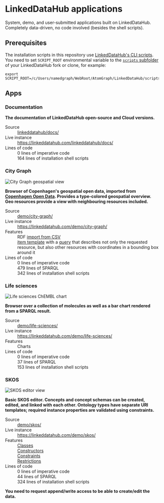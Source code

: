 # LinkedDataHub applications

System, demo, and user-submitted applications built on LinkedDataHub. Completely data-driven, no code involved (besides the shell scripts).

## Prerequisites

The installation scripts in this repository use [LinkedDataHub's CLI scripts](https://linkeddatahub.com/linkeddatahub/docs/reference/command-line-interface/). You need to set `SCRIPT_ROOT` environmental variable to the [`scripts` subfolder](https://github.com/AtomGraph/LinkedDataHub/tree/master/scripts) of your LinkedDataHub fork or clone, for example:

    export SCRIPT_ROOT=/c/Users/namedgraph/WebRoot/AtomGraph/LinkedDataHub/scripts

## Apps

### Documentation

**The documentation of LinkedDataHub open-source and Cloud versions.**

<dl>
    <dt>Source</dt>
    <dd><a href="../../tree/master/linkeddatahub/docs/">linkeddatahub/docs/</a></dd>
    <dt>Live instance</dt>
    <dd><a href="https://linkeddatahub.com/linkeddatahub/docs/">https://linkeddatahub.com/linkeddatahub/docs/</a></dd>
    <dt>Lines of code</dt>
    <dd>0 lines of imperative code</dd>
    <dd>164 lines of installation shell scripts</dd>
</dl>

### City Graph

![City Graph geospatial view](../../raw/master/demo/city-graph/screenshot.png "City Graph geospatial view")

**Browser of Copenhagen's geospatial open data, imported from [Copenhagen Open Data](https://data.kk.dk/). Provides a type-colored geospatial overview. Geo resources provide a view with neighbouring resources included.**

<dl>
    <dt>Source</dt>
    <dd><a href="../../tree/master/demo/city-graph/" target="_blank">demo/city-graph/</a></dd>
    <dt>Live instance</dt>
    <dd><a href="https://linkeddatahub.com/demo/city-graph/" target="_blank">https://linkeddatahub.com/demo/city-graph/</a></dd>
    <dt>Features</dt>
    <dd>RDF <a href="https://linkeddatahub.com/linkeddatahub/docs/reference/imports/csv/" target="_blank">import from CSV</a></dd>
    <dd><a href="https://linkeddatahub.com/linkeddatahub/docs/reference/administration/sitemap/#templates" target="_blank">item template</a> with a <a href="https://linkeddatahub.com/linkeddatahub/docs/reference/administration/sitemap/#queries" target="_blank">query</a> that describes not only the requested resource, but also other resources with coordinates in a bounding box around it</dd>
    <dt>Lines of code</dt>
    <dd>0 lines of imperative code</dd>
    <dd>479 lines of SPARQL</dd>
    <dd>342 lines of installation shell scripts</dd>
</dl>

### Life sciences

![Life sciences ChEMBL chart](../../raw/master/demo/life-sciences/screenshot.png "Life sciences ChEMBL chart")

**Browser over a collection of molecules as well as a bar chart rendered from a SPARQL result.**

<dl>
    <dt>Source</dt>
    <dd><a href="../../tree/master/demo/life-sciences/" target="_blank">demo/life-sciences/</a></dd>
    <dt>Live instance</dt>
    <dd><a href="https://linkeddatahub.com/demo/life-sciences/" target="_blank">https://linkeddatahub.com/demo/life-sciences/</a></dd>
    <dt>Features</dt>
    <dd>Charts</dd>
    <dt>Lines of code</dt>
    <dd>0 lines of imperative code</dd>
    <dd>37 lines of SPARQL</dd>
    <dd>153 lines of installation shell scripts</dd>
</dl>

### SKOS

![SKOS editor view](../../raw/master/demo/skos/screenshot.png "SKOS editor view")

**Basic SKOS editor. Concepts and concept schemas can be created, edited, and linked with each other. Ontology types have separate URI templates; required instance properties are validated using constraints.**

<dl>
    <dt>Source</dt>
    <dd><a href="../../tree/master/demo/skos/" target="_blank">demo/skos/</a></dd>
    <dt>Live instance</dt>
    <dd><a href="https://linkeddatahub.com/demo/skos/" target="_blank">https://linkeddatahub.com/demo/skos/</a></dd>
    <dt>Features</dt>
    <dd><a href="https://linkeddatahub.com/linkeddatahub/docs/reference/administration/model/#classes" target="_blank">Classes</a></dd>
    <dd><a href="https://linkeddatahub.com/linkeddatahub/docs/reference/administration/model/#constructors" target="_blank">Constructors</a></dd>
    <dd><a href="https://linkeddatahub.com/linkeddatahub/docs/reference/administration/model/#constraints" target="_blank">Constraints</a></dd>
    <dd><a href="https://linkeddatahub.com/linkeddatahub/docs/reference/administration/model/#restrictions" target="_blank">Restrictions</a></dd>
    <dt>Lines of code</dt>
    <dd>0 lines of imperative code</dd>
    <dd>44 lines of SPARQL</dd>
    <dd>324 lines of installation shell scripts</dd>
</dl>

__You need to request append/write access to be able to create/edit the data.__